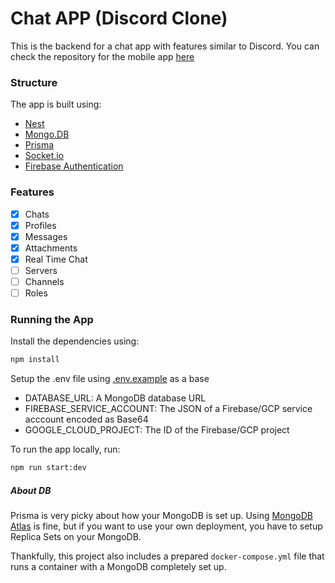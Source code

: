 # Chat APP (Discord Clone)

This is the backend for a chat app with features similar to Discord. You can check the repository for the mobile app [here](https://github.com/samudebug/discord-clone-app)

### Structure
The app is built using:
- [Nest](https://github.com/nestjs/nest)
- [Mongo.DB](https://www.mongodb.com/)
- [Prisma](https://github.com/prisma/prisma)
- [Socket.io](https://github.com/socketio/socket.io)
- [Firebase Authentication](https://firebase.google.com/docs/auth)

### Features
- [x] Chats
- [x] Profiles
- [x] Messages
- [x] Attachments
- [x] Real Time Chat
- [ ] Servers
- [ ] Channels
- [ ] Roles

### Running the App

Install the dependencies using:

```sh
npm install
```

Setup the .env file using [.env.example](./.env.example) as a base

- DATABASE_URL: A MongoDB database URL
- FIREBASE_SERVICE_ACCOUNT: The JSON of a Firebase/GCP service acccount encoded as Base64
- GOOGLE_CLOUD_PROJECT: The ID of the Firebase/GCP project

To run the app locally, run:
```sh
npm run start:dev
```

##### About DB
Prisma is very picky about how your MongoDB is set up. Using [MongoDB Atlas](https://www.mongodb.com/atlas) is fine, but if you want to use your own deployment, you have to setup Replica Sets on your MongoDB.

Thankfully, this project also includes a prepared `docker-compose.yml` file that runs a container with a MongoDB completely set up.